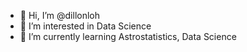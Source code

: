 - 👋 Hi, I’m @dillonloh
- 👀 I’m interested in Data Science
- 🌱 I’m currently learning Astrostatistics, Data Science

<!---
dillonloh/dillonloh is a ✨ special ✨ repository because its `README.md` (this file) appears on your GitHub profile.
You can click the Preview link to take a look at your changes.
--->
